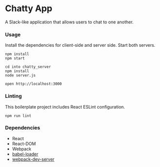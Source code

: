 Chatty App
=====================

A Slack-like application that allows users to chat to one another.

### Usage
Install the dependencies for client-side and server side. Start both servers.

```
npm install
npm start

cd into chatty_server
npm install
node server.js

open http://localhost:3000
```


### Linting

This boilerplate project includes React ESLint configuration.

```
npm run lint
```

### Dependencies

* React
* React-DOM
* Webpack
* [babel-loader](https://github.com/babel/babel-loader)
* [webpack-dev-server](https://github.com/webpack/webpack-dev-server)
